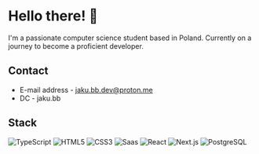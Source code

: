 # Hello there! 👋

I'm a passionate computer science student based in Poland. Currently on a journey to become a proficient developer.

## Contact
- E-mail address - jaku.bb.dev@proton.me
- DC - jaku.bb

## Stack
![TypeScript](https://img.shields.io/badge/TypeScript-000?style=for-the-badge&logo=TypeScript&logoColor=fff)
![HTML5](https://img.shields.io/badge/HTML5-000?style=for-the-badge&logo=HTML5&logoColor=fff)
![CSS3](https://img.shields.io/badge/CSS3-000?style=for-the-badge&logo=CSS3&logoColor=fff)
![Saas](https://img.shields.io/badge/Sass-000?style=for-the-badge&logo=Sass&logoColor=fff)
![React](https://img.shields.io/badge/React-000?style=for-the-badge&logo=React&logoColor=fff)
![Next.js](https://img.shields.io/badge/Next.js-000?style=for-the-badge&logo=Next.js&logoColor=fff)
![PostgreSQL](https://img.shields.io/badge/PostgreSQL-000?style=for-the-badge&logo=PostgreSQL&logoColor=fff)
